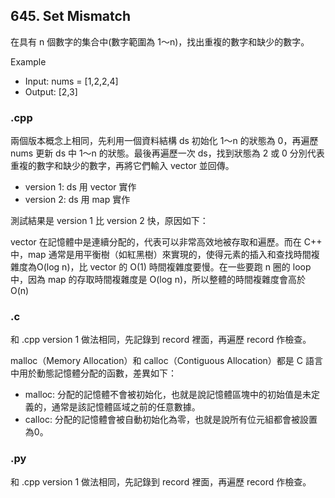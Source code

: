 ## 645. Set Mismatch
在具有 n 個數字的集合中(數字範圍為 1～n)，找出重複的數字和缺少的數字。

Example
- Input: nums = [1,2,2,4]
- Output: [2,3]
### .cpp
兩個版本概念上相同，先利用一個資料結構 ds 初始化 1～n 的狀態為 0，再遍歷 nums 更新 ds 中 1～n 的狀態。最後再遍歷一次 ds，找到狀態為 2 或 0 分別代表重複的數字和缺少的數字，再將它們輸入 vector 並回傳。

- version 1: ds 用 vector 實作
- version 2: ds 用 map 實作

測試結果是 version 1 比 version 2 快，原因如下：

vector 在記憶體中是連續分配的，代表可以非常高效地被存取和遍歷。而在 C++ 中，map 通常是用平衡樹（如紅黑樹）來實現的，使得元素的插入和查找時間複雜度為O(log n)，比 vector 的 O(1) 時間複雜度要慢。在一些要跑 n 圈的 loop 中，因為 map 的存取時間複雜度是 O(log n)，所以整體的時間複雜度會高於 O(n)
### .c
和 .cpp version 1 做法相同，先記錄到 record 裡面，再遍歷 record 作檢查。

malloc（Memory Allocation）和 calloc（Contiguous Allocation）都是 C 語言中用於動態記憶體分配的函數，差異如下：

- malloc: 分配的記憶體不會被初始化，也就是說記憶體區塊中的初始值是未定義的，通常是該記憶體區域之前的任意數據。
- calloc: 分配的記憶體會被自動初始化為零，也就是說所有位元組都會被設置為0。
### .py
和 .cpp version 1 做法相同，先記錄到 record 裡面，再遍歷 record 作檢查。